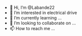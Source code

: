 - 👋 Hi, I’m @Labande22
- 👀 I’m interested in electrical drive
- 🌱 I’m currently learning ...
- 💞️ I’m looking to collaborate on ...
- 📫 How to reach me ...

<!---
Labande22/Labande22 is a ✨ special ✨ repository because its `README.md` (this file) appears on your GitHub profile.
You can click the Preview link to take a look at your changes.
--->
